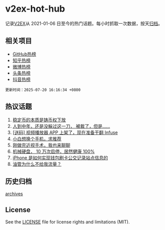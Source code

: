 # v2ex-hot-hub

 记录[V2EX](https://www.v2ex.com/)从 2021-01-06 日至今的热门话题。每小时抓取一次数据，按天[归档](archives)。
 
 ## 相关项目

- [GitHub热榜](https://github.com/lonnyzhang423/github-hot-hub)
- [知乎热榜](https://github.com/lonnyzhang423/zhihu-hot-hub)
- [微博热榜](https://github.com/lonnyzhang423/weibo-hot-hub)
- [头条热榜](https://github.com/lonnyzhang423/toutiao-hot-hub)
- [抖音热榜](https://github.com/lonnyzhang423/douyin-hot-hub)


 `更新时间：2025-07-20 16:16:34 +0800`

## 热议话题

1. [稳定币的本质是铸币权下放](https://www.v2ex.com/t/1146398)
1. [人到中年，还是没躲过这一刀， 被裁了，但是......](https://www.v2ex.com/t/1146397)
1. [[送码] 视频播放器 APP 上架了，现在准备干翻 Infuse](https://www.v2ex.com/t/1146394)
1. [小白想换个手机，求推荐](https://www.v2ex.com/t/1146372)
1. [刚做完近视手术，我也来聊聊](https://www.v2ex.com/t/1146377)
1. [机械硬盘， 10 万次启停，居然健康 100%](https://www.v2ex.com/t/1146334)
1. [iPhone 是如何实现钱包刷卡公交记录站点信息的](https://www.v2ex.com/t/1146379)
1. [油管为什么不给我流量？](https://www.v2ex.com/t/1146360)

## 历史归档

[archives](archives)

## License

See the [LICENSE](LICENSE) file for license rights and limitations (MIT).
